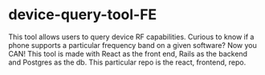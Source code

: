 # device-query-tool-FE
This tool allows users to query device RF capabilities. Curious to know if a phone supports a particular frequency band on a given software? Now you CAN! This tool is made with React as the front end, Rails as the backend and Postgres as the db. This particular repo is the react, frontend, repo.

